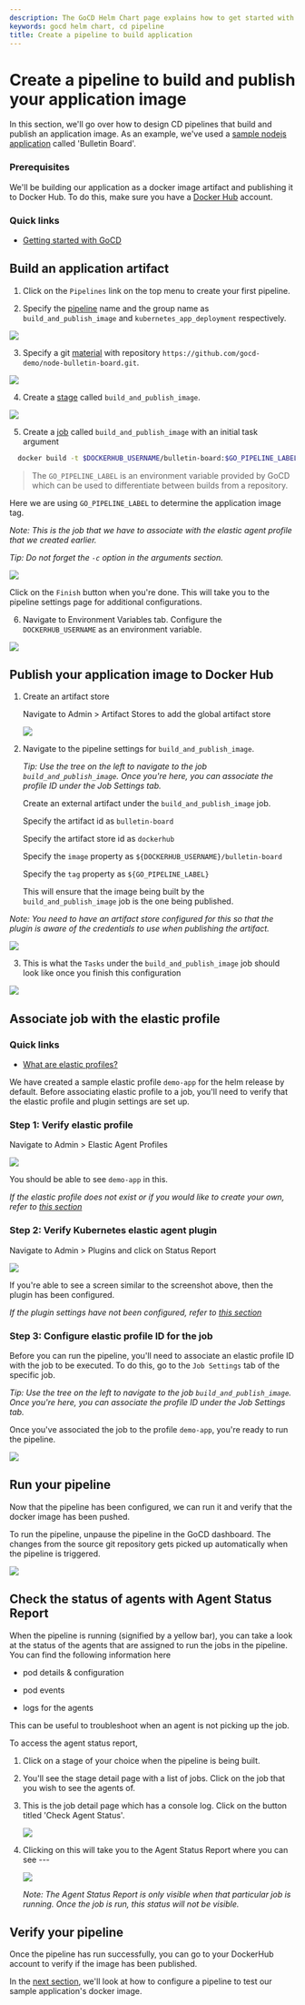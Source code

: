 ```yaml
---
description: The GoCD Helm Chart page explains how to get started with GoCD for kubernetes using Helm.
keywords: gocd helm chart, cd pipeline
title: Create a pipeline to build application
---
```

# Create a pipeline to build and publish your application image

In this section, we'll go over how to design CD pipelines that build and publish an application image. As an example, we've used a [sample nodejs application](https://github.com/gocd-demo/node-bulletin-board) called 'Bulletin Board'.

### Prerequisites

We'll be building our application as a docker image artifact and publishing it to Docker Hub. To do this, make sure you have a [Docker Hub](https://hub.docker.com) account. 

### Quick links

- [Getting started with GoCD](https://www.gocd.org/getting-started/part-1/)

## Build an application artifact

1. Click on the `Pipelines` link on the top menu to create your first pipeline.

2. Specify the [pipeline](../../introduction/concepts_in_go.html#pipeline) name and the group name as `build_and_publish_image` and `kubernetes_app_deployment` respectively.

  ![](../../images/gocd-helm-chart/pipeline_wizard_add_pipeline.png)

3. Specify a git [material](../../introduction/concepts_in_go.html#materials) with repository `https://github.com/gocd-demo/node-bulletin-board.git`.

  ![](../../images/gocd-helm-chart/pipeline_wizard_add_material.png)

4. Create a [stage](../../introduction/concepts_in_go.html#stage) called `build_and_publish_image`.

  ![](../../images/gocd-helm-chart/pipeline_wizard_add_stage.png)

5. Create a [job](../../introduction/concepts_in_go.html#job) called `build_and_publish_image` with an initial task argument

  ```bash
    docker build -t $DOCKERHUB_USERNAME/bulletin-board:$GO_PIPELINE_LABEL . -f Dockerfile.application
  ```

  > The `GO_PIPELINE_LABEL` is an environment variable provided by GoCD which can be used to differentiate between builds from a repository.

  Here we are using `GO_PIPELINE_LABEL` to determine the application image tag.

  *Note: This is the job that we have to associate with the elastic agent profile that we created earlier.*

  *Tip: Do not forget the `-c` option in the arguments section.*
  
  ![](../../images/gocd-helm-chart/pipeline_wizard_add_job.png)
  
  Click on the `Finish` button when you're done. This will take you to the pipeline settings page for additional configurations.
  
6. Navigate to Environment Variables tab. Configure the `DOCKERHUB_USERNAME` as an environment variable.

  ![](../../images/gocd-helm-chart/configure_env_vars.png)
  

## Publish your application image to Docker Hub

1. Create an artifact store

    Navigate to Admin > Artifact Stores to add the global artifact store
        
    ![](../../images/gocd-helm-chart/artifact_store.png)

    
2.  Navigate to the pipeline settings for `build_and_publish_image`.

    *Tip: Use the tree on the left to navigate to the job `build_and_publish_image`. Once you're here, you can associate the profile ID under the Job Settings tab.*
    
    Create an external artifact under the `build_and_publish_image` job.

    Specify the artifact id as `bulletin-board`

    Specify the artifact store id as `dockerhub`

    Specify the `image` property as `${DOCKERHUB_USERNAME}/bulletin-board`

    Specify the `tag` property as `${GO_PIPELINE_LABEL}`
    
    This will ensure that the image being built by the `build_and_publish_image` job is the one being published.

   *Note: You need to have an artifact store configured for this so that the plugin is aware of the credentials to use when publishing the artifact.*
   
   ![](../../images/gocd-helm-chart/build_and_publish_image_artifacts.png)

3. This is what the `Tasks` under the `build_and_publish_image` job should look like once you finish this configuration

  ![](../../images/gocd-helm-chart/build_and_publish_image_tasks.png)

## Associate job with the elastic profile

### Quick links

- [What are elastic profiles?](../../configuration/configuration_reference.html#profile)

We have created a sample elastic profile `demo-app` for the helm release by default. Before associating elastic profile to a job, you'll need to verify that the elastic profile and plugin settings are set up.

### Step 1: Verify elastic profile

Navigate to Admin > Elastic Agent Profiles

![](../../images/gocd-helm-chart/demo_app_profile.png)

You should be able to see `demo-app` in this.

*If the elastic profile does not exist or if you would like to create your own, refer to [this section](../gocd_helm_chart/configure_k8s_ea_plugin.html#create-an-elastic-profile)*

### Step 2: Verify Kubernetes elastic agent plugin

Navigate to Admin > Plugins and click on Status Report

![](../../images/gocd-helm-chart/plugin_status.png)

If you're able to see a screen similar to the screenshot above, then the plugin has been configured.

*If the plugin settings have not been configured, refer to [this section](../gocd_helm_chart/configure_k8s_ea_plugin.html)*

### Step 3: Configure elastic profile ID for the job

Before you can run the pipeline, you'll need to associate an elastic profile ID with the job to be executed. To do this, go to the `Job Settings` tab of the specific job.

*Tip: Use the tree on the left to navigate to the job `build_and_publish_image`. Once you're here, you can associate the profile ID under the Job Settings tab.*

Once you've associated the job to the profile `demo-app`, you're ready to run the pipeline.

  ![](../../images/gocd-helm-chart/associate_job_with_profile.png)

## Run your pipeline

Now that the pipeline has been configured, we can run it and verify that the docker image has been pushed. 

To run the pipeline, unpause the pipeline in the GoCD dashboard. The changes from the source git repository gets picked up automatically when the pipeline is triggered.

![](../../images/gocd-helm-chart/unpause.png)

## Check the status of agents with Agent Status Report

When the pipeline is running (signified by a yellow bar), you can take a look at the status of the agents that are assigned to run the jobs in the pipeline. You can find the following information here

- pod details & configuration

- pod events

- logs for the agents

This can be useful to troubleshoot when an agent is not picking up the job. 

To access the agent status report, 

1. Click on a stage of your choice when the pipeline is being built. 

2. You'll see the stage detail page with a list of jobs. Click on the job that you wish to see the agents of.   

3. This is the job detail page which has a console log. Click on the button titled 'Check Agent Status'. 

    ![](../../images/gocd-helm-chart/job_details.png)

4. Clicking on this will take you to the Agent Status Report where you can see --- 

    ![](../../images/gocd-helm-chart/agent_status_report.png)

    *Note: The Agent Status Report is only visible when that particular job is running. Once the job is run, this status will not be visible.*

## Verify your pipeline

Once the pipeline has run successfully, you can go to your DockerHub account to verify if the image has been published.

In the [next section](creating_a_test_pipeline.html), we'll look at how to configure a pipeline to test our sample application's docker image.
